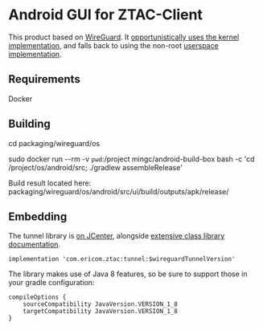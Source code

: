 # Android GUI for ZTAC-Client

This product based on [WireGuard](https://www.wireguard.com/). It [opportunistically uses the kernel implementation](https://git.zx2c4.com/android_kernel_wireguard/about/), and falls back to using the non-root [userspace implementation](https://git.zx2c4.com/wireguard-go/about/).

## Requirements 

Docker

## Building

cd packaging/wireguard/os

sudo docker run --rm -v `pwd`:/project mingc/android-build-box bash -c 'cd /project/os/android/src; ./gradlew assembleRelease'

Build result located here: packaging/wireguard/os/android/src/ui/build/outputs/apk/release/

## Embedding

The tunnel library is [on JCenter](https://bintray.com/wireguard/wireguard-android/wireguard-android/_latestVersion), alongside [extensive class library documentation](https://javadoc.io/doc/com.ericom.ztac/tunnel).

```
implementation 'com.ericom.ztac:tunnel:$wireguardTunnelVersion'
```

The library makes use of Java 8 features, so be sure to support those in your gradle configuration:

```
compileOptions {
    sourceCompatibility JavaVersion.VERSION_1_8
    targetCompatibility JavaVersion.VERSION_1_8
}
```
